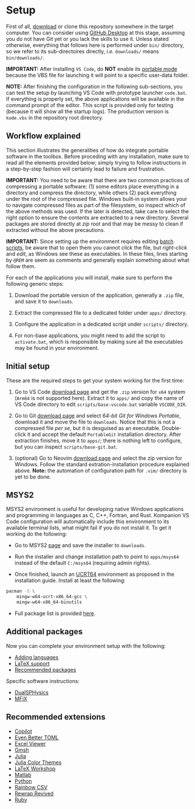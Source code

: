 # Setup

First of all, [download](https://github.com/wallytutor/Kompanion/archive/refs/heads/main.zip) or clone this repository somewhere in the target computer. You can consider using [GitHub Desktop](https://github.com/apps/desktop) at this stage, assuming you do not have Git yet or you lack the skills to use it. Unless stated otherwise, everything that follows here is performed under `bin/` directory, so we refer to its sub-directoires directly, *i.e.* `downloads/` means `bin/downloads/`.

**IMPORTANT:** After installing `VS Code`, do **NOT** enable its [portable mode](https://code.visualstudio.com/docs/editor/portable) because the VBS file for launching it will point to a specific user-data folder.

**NOTE:** After finishing the configuration in the following sub-sections, you can test the setup by launching VS Code with prototype launcher `code.bat`. If everything is properly set, the above applications will be available in the command prompt of the editor. This script is provided only for testing (because it will show all the startup logs). The production version is `kode.vbs` in the repository root directory.

## Workflow explained

This section illustrates the generalities of how do integrate portable software in the toolbox. Before proceding with any installation, make sure to read all the elements provided below; simply trying to follow instructions in a step-by-step fashion will certainly lead to failure and frustration.

**IMPORTANT:** You need to be aware that there are two common practices of compressing a portable software: (1) some editors place everything in a directory and compress the directory, while others (2) pack everything under the root of the compressed file. Windows built-in system allows your to navigate compressed files as part of the filesystem, so inspect which of the above methods was used. If the later is detected, take care to select the right option to ensure the contents are extracted to a new directory. Several packages are stored directly at *zip* root and that may be messy to clean if extracted without the above precautions.

**IMPORTANT:** Since setting up the environment requires editing [batch scripts](https://www.tutorialspoint.com/batch_script/index.htm), be aware that to open them you cannot *click* the file, but *right-click* and *edit*, as Windows see these as executables. In these files, lines starting by `@REM` are seem as comments and generally explain something about what follow them.

For each of the applications you will install, make sure to perform the following generic steps:

1. Download the portable version of the application, generally a `.zip` file, and save it to `downloads`.

2. Extract the compressed file to a dedicated folder under `apps/` directory.

3. Configure the application in a dedicated script under `scripts/` directory.

4. For non-base applications, you might need to add the script to `activate.bat`, which is responsible by making sure all the executables may be found in your environment.

## Initial setup

These are the required steps to get your system working for the first time:

1. Go to VS Code [download page](https://code.visualstudio.com/download) and get the `.zip` version for `x64` system (`Arm64` is not supported here). Extract it to `apps/` and copy the name of VS Code directory to edit `scripts/base-vscode.bat` variable `VSCODE_DIR`. 

2. Go to Git [download page](https://git-scm.com/download/win) and select *64-bit Git for Windows Portable*, download it and move the file to `downloads`. Notice that this is not a compressed file *per se*, but it is desguised as an executable. Double-click it and accept the default `PortableGit` installation directory. After extraction finishes, move it to `apps/`; there is nothing left to configure, but you can inspect `scripts/base-git.bat`.

3. (optional) Go to Neovim [download page](https://github.com/neovim/neovim/releases) and select the zip version for Windows. Follow the standard extration-installation procedure explained above. **Note:** the automation of configuration path for `.vim/` directory is yet to be done.

## MSYS2

MSYS2 environment is useful for developing native Windows applications and programming in languages as C, C++, Fortran, and Rust. Kompanion VS Code configuration will automatically include this environment to its available terminal lists, what might fail if you do not install it. To get it working do the following:

- Go to MSYS2 [page](https://www.msys2.org/) and save the installer to `downloads`.

- Run the installer and change installation path to point to `apps/msys64` instead of the default `C:/msys64` (requiring admin rights).

- Once finished, launch an [UCRT64](https://www.msys2.org/docs/environments/) environment as proposed in the installation guide. Install at least the following:

```bash
pacman -S \
    mingw-w64-ucrt-x86_64-gcc \
    mingw-w64-x86_64-binutils
```

- Full package list is provided [here](https://packages.msys2.org/queue).

## Additional packages

Now you can complete your environment setup with the following:

- [Adding languages](setup-languages.md)
- [LaTeX support](setup-latex.md)
- [Recommended packages](recommended.md)

Specific software instructions:

- [DualSPHysics](software/dualsphysics.md)
- [MFiX](software/mfix.md)

## Recommended extensions

- [Copilot](https://marketplace.visualstudio.com/items?itemName=GitHub.copilot)
- [Even Better TOML](https://marketplace.visualstudio.com/items?itemName=tamasfe.even-better-toml)
- [Excel Viewer](https://marketplace.visualstudio.com/items?itemName=GrapeCity.gc-excelviewer)
- [Gmsh](https://marketplace.visualstudio.com/items?itemName=Bertrand-Thierry.vscode-gmsh)
- [Julia](https://marketplace.visualstudio.com/items?itemName=julialang.language-julia)
- [Julia Color Themes](https://marketplace.visualstudio.com/items?itemName=cameronbieganek.julia-color-themes)
- [LaTeX Workshop](https://marketplace.visualstudio.com/items?itemName=James-Yu.latex-workshop)
- [Matlab](https://marketplace.visualstudio.com/items?itemName=MathWorks.language-matlab)
- [Python](https://marketplace.visualstudio.com/items?itemName=ms-python.python)
- [Rainbow CSV](https://marketplace.visualstudio.com/items?itemName=mechatroner.rainbow-csv)
- [Rewrap Revived](https://marketplace.visualstudio.com/items?itemName=dnut.rewrap-revived)
- [Ruby](https://marketplace.visualstudio.com/items?itemName=Shopify.ruby-extensions-pack)
